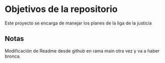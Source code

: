 # Objetivos de la repositorio

Este proyecto se encarga de manejar los planes de la liga de la justicia


## Notas
Modificación de Readme desde github en rama main otra vez y va a haber bronca.
